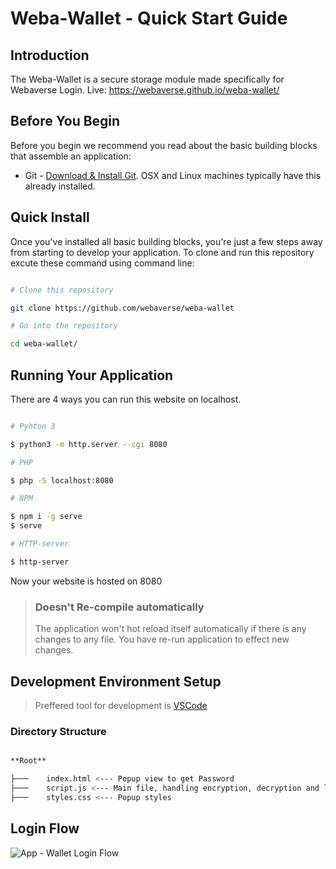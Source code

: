# Weba-Wallet - Quick Start Guide

## Introduction

The Weba-Wallet is a secure storage module made specifically for Webaverse Login.
Live: https://webaverse.github.io/weba-wallet/

 ## Before You Begin
 
Before you begin we recommend you read about the basic building blocks that assemble an application:
* Git - [Download & Install Git](https://git-scm.com/downloads). OSX and Linux machines typically have this already installed.


## Quick Install

Once you've installed all basic building blocks, you're just a few steps away from starting to develop your application. To clone and run this repository excute these command using command line:


```bash

# Clone this repository

git clone https://github.com/webaverse/weba-wallet

# Go into the repository

cd weba-wallet/

```


## Running Your Application


There are 4 ways you can run this website on localhost.
```bash

# Pyhton 3

$ python3 -m http.server --cgi 8080

# PHP

$ php -S localhost:8080

# NPM

$ npm i -g serve
$ serve

# HTTP-server

$ http-server
```

Now your website is hosted on 8080

>### Doesn't Re-compile automatically
>The application won't hot reload itself automatically if there is any changes to any file. You have re-run application to effect new changes.

## Development Environment Setup

  
> Preffered tool for development is [VSCode](https://code.visualstudio.com/download)
  
### Directory Structure

```bash

**Root**

├───	index.html <--- Popup view to get Password
├───	script.js <--- Main file, handling encryption, decryption and localStorage etc.
├───	styles.css <--- Popup styles

```

## Login Flow

![App - Wallet Login Flow](https://ibb.co/frJL3Xt)